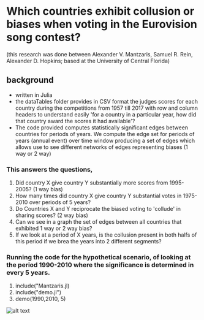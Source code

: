 # Which countries exhibit collusion or biases when voting in the Eurovision song contest?
(this research was done between Alexander V. Mantzaris, Samuel R. Rein, Alexander D. Hopkins; based at the University of Central Florida)

## background 
* written in Julia
* the dataTables folder provides in CSV format the judges scores for each country during the competitions from 1957 till 2017 with row and column headers to understand easily 'for a country in a particular year, how did that country award the scores it had available'? 
* The code provided computes statistically significant edges between countries for periods of years. We compute the edge set for periods of years (annual event) over time window producing a set of edges which allows use to see different networks of edges representing biases (1 way or 2 way)

### This answers the questions, 
1. Did country X give country Y substantially more scores from 1995-2005? (1 way bias)
2. How many times did country X give country Y substantial votes in 1975-2010 over periods of 5 years?
3. Do Countries X and Y reciprocate the biased voting to 'collude' in sharing scores? (2 way bias)
4. Can we see in a graph the set of edges between all countries that exhibited 1 way or 2 way bias?
5. If we look at a period of X years, is the collusion present in both halfs of this period if we brea the years into 2 different segments?

### Running the code for the hypothetical scenario, of looking at the period 1990-2010 where the significance is determined in every 5 years.
1. include("Mantzaris.jl)
2. include("demo.jl")
3. demo(1990,2010, 5)

![alt text]( https://www.dropbox.com/s/wxj2qyupfnib4y7/networkTotalCollusion20072017windowSize5.png?dl=0 )







